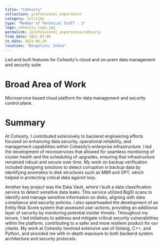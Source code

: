 ```yaml
---
title: "Cohesity"
collection: professional_experience
category: fulltime
type: "Member of Technical Staff - 3"
logo: cohesity_logo.jpg
permalink: /professional_experience/cohesity
from_date: 2021-07-05
to_date: 2023-06-20
location: "Bengaluru, India"
---
```

Led and built features for Cohesity's cloud and on-prem data management and security suite

Broad Area of Work
===
Microservice based cloud platform for data management and security control plane. 

Summary
===
At Cohesity, I contributed extensively to backend engineering efforts focused on enhancing data security, operational reliability, and management capabilities within Cohesity’s enterprise infrastructure. I led the development of microservices that allowed for seamless monitoring of cluster health and the scheduling of upgrades, ensuring that infrastructure remained robust and secure over time. My work on backup verification included designing solutions to detect corruption in backup data by identifying anomalies in disk structures such as MBR and GPT, which helped in protecting critical data against loss.

Another key project was the Data Vault, where I built a data classification service to detect sensitive data leaks. This service utilized BigID scans to identify and manage sensitive information on disks, aligning with data compliance and security policies. I also spearheaded the development of an Entity Risk Score system that assessed user actions, providing an additional layer of security by monitoring potential insider threats. Throughout my tenure, I led initiatives to address and mitigate critical security vulnerabilities within the platform, contributing to a safer and more resilient product for our clients. My work at Cohesity involved extensive use of Golang, C++, and Python, and provided me with in-depth exposure to both backend system architecture and security protocols.